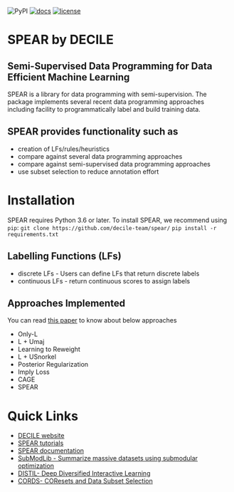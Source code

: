 ![PyPI](https://img.shields.io/pypi/v/spear)
[![docs](https://readthedocs.org/projects/spear-decile/badge)](https://spear-decile.readthedocs.io/en/master)
[![license](https://img.shields.io/badge/License-Apache%202.0-blue.svg)](https://opensource.org/licenses/Apache-2.0)
# SPEAR by DECILE
## Semi-Supervised Data Programming for Data Efficient Machine Learning
SPEAR is a library for data programming with semi-supervision. The package implements several recent data programming approaches including facility to programmatically label and build training data.

## SPEAR provides functionality such as 
* creation of LFs/rules/heuristics
* compare against several data programming approaches
* compare against semi-supervised data programming approaches
* use subset selection to reduce annotation effort

# Installation

SPEAR requires Python 3.6 or later. To install SPEAR, we recommend using `pip`:
```git clone https://github.com/decile-team/spear/```
```pip install -r requirements.txt```

## Labelling Functions (LFs)
* discrete LFs - Users can define LFs that return discrete labels
* continuous LFs - return continuous scores to assign labels

## Approaches Implemented
You can read [this paper](https://arxiv.org/pdf/2008.09887.pdf) to know about below approaches
* Only-L 
* L + Umaj
* Learning to Reweight
* L + USnorkel
* Posterior Regularization
* Imply Loss
* CAGE
* SPEAR

# Quick Links
* [DECILE website](https://decile.org)
* [SPEAR tutorials](https://github.com/decile-team/spear/tree/main/notebooks)
* [SPEAR documentation](https://spear-decile.readthedocs.io/)
* [SubModLib - Summarize massive datasets using submodular optimization](https://github.com/decile-team/submodlib)
* [DISTIL- Deep Diversified Interactive Learning](https://github.com/decile-team/distil)
* [CORDS- COResets and Data Subset Selection](https://github.com/decile-team/cords)
